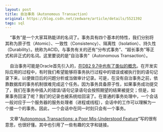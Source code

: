 ```yaml
---
layout: post
title: 自治事务（Autonomous Transaction）
original: https://blog.csdn.net/zedware/article/details/5521392
tags: sql
---
```


    “事务”是一个大家耳熟能详的名词了。事务具有四个基本的特性，我们分别将其称为原子性（Atomic）、一致性（Consistency）、隔离性（Isolation）、持久性（Durability）。统称为ACID。与事务有关的还有“分布式事务”、“超长事务”等正式和非正式的名词。这里要说的是“自治事务”（Autonomous Transaction）。

    自治事务可能是Oracle首先引入的，[在DB2 9.7中也有了类似的概念](http://www.ibm.com/developerworks/data/library/techarticle/dm-0907autonomoustransactions/index.html)。在开发实际应用的过程中，有时我们希望能够将事务执行过程中的错误或被执行到的语句记录下来，以便做日后的问题分析或当做审计记录。可是，在没有自治事务之前，依靠数据库的事务机制很难完成这个任务。因为事务具备原子性，如果事务成功提交了，我们在事务中插入的错误/语句记录语句会按照期望的结果被提交；但是，如果事务回滚了呢？我们的记录也被系统给回滚了。在普通的事务处理中，一个会话一般对应于一个服务器的服务处理者（进程或线程），会话中的工作可以理解为一个接一个的事务。因此，一个会话中在同一时刻只会有一个事务。

    文章“[Autonomous Transactions: a Poor Mis-Understood Feature](http://www.orafaq.com/node/1915)”写的很有意思，也很好懂。其中也引用了一些有趣的文字和链接。
